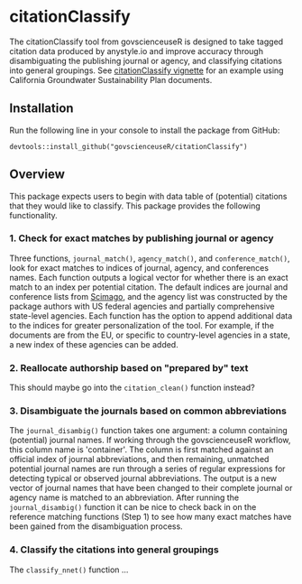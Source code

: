 # citationClassify

The citationClassify tool from govscienceuseR is designed to take tagged citation data produced by anystyle.io and improve accuracy through disambiguating the publishing journal or agency, and classifying citations into general groupings. See [citationClassify vignette](http://htmlpreview.github.io/?https://github.com/govscienceuseR/citationClassify/blob/master/vignettes/sgma.html) for an example using California Groundwater Sustainability Plan documents.

## Installation  

Run the following line in your console to install the package from GitHub:  
```
devtools::install_github("govscienceuseR/citationClassify")
```

## Overview  

This package expects users to begin with data table of (potential) citations that they would like to classify. This package provides the following functionality. 

### 1. Check for exact matches by publishing journal or agency  

Three functions, `journal_match()`, `agency_match()`, and `conference_match()`, look for exact matches to indices of journal, agency, and conferences names. Each function outputs a logical vector for whether there is an exact match to an index per potential citation. The default indices are journal and conference lists from [Scimago](https://rdrr.io/github/ikashnitsky/sjrdata/man/sjr_journals.html), and the agency list was constructed by the package authors with US federal agencies and partially comprehensive state-level agencies. Each function has the option to append additional data to the indices for greater personalization of the tool. For example, if the documents are from the EU, or specific to country-level agencies in a state, a new index of these agencies can be added. 

### 2. Reallocate authorship based on "prepared by" text  

This should maybe go into the `citation_clean()` function instead?

### 3. Disambiguate the journals based on common abbreviations   

The `journal_disambig()` function takes one argument: a column containing (potential) journal names. If working through the govscienceuseR workflow, this column name is 'container'. The column is first matched against an official index of journal abbreviations, and then remaining, unmatched potential journal names are run through a series of regular expressions for detecting typical or observed journal abbreviations. The output is a new vector of journal names that have been changed to their complete journal or agency name is matched to an abbreviation. After running the `journal_disambig()` function it can be nice to check back in on the reference matching functions (Step 1) to see how many exact matches have been gained from the disambiguation process.  

### 4. Classify the citations into general groupings  

The `classify_nnet()` function ...





